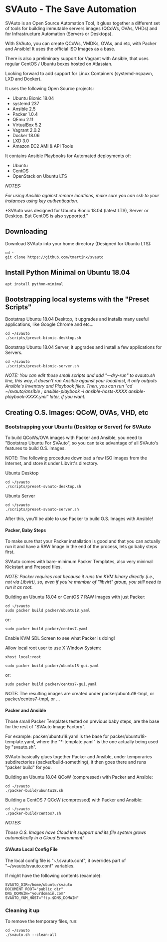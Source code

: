 
# SVAuto - The Save Automation

SVAuto is an Open Source Automation Tool, it glues together a different set of tools for building immutable servers images (QCoWs, OVAs, VHDs) and for Infrastructure Automation (Servers or Desktops).

With SVAuto, you can create QCoWs, VMDKs, OVAs, and etc, with Packer and Ansible! It uses the official ISO Images as a base.

There is also a preliminary support for Vagrant with Ansible, that uses regular CentOS / Ubuntu boxes hosted on Atlassian.

Looking forward to add support for Linux Containers (systemd-nspawn, LXD and Docker).

It uses the following Open Source projects:

* Ubuntu Bionic 18.04
* systemd 237
* Ansible 2.5
* Packer 1.0.4
* QEmu 2.11
* VirtualBox 5.2
* Vagrant 2.0.2
* Docker 18.06
* LXD 3.0
* Amazon EC2 AMI & API Tools

It contains Ansible Playbooks for Automated deployments of:

* Ubuntu
* CentOS
* OpenStack on Ubuntu LTS

*NOTES:*

*For using Ansible against remore locations, make sure you can ssh to your instances using key authentication.*

*SVAuto was designed for Ubuntu Bionic 18.04 (latest LTS), Server or Desktop. But CentOS is also sypported."

## Downloading

Download SVAuto into your home directory (Designed for Ubuntu LTS):

    cd ~
    git clone https://github.com/tmartinx/svauto

## Install Python Minimal on Ubuntu 18.04

    apt install python-minimal

## Bootstrapping local systems with the "Preset Scripts"

Bootstrap Ubuntu 18.04 Desktop, it upgrades and installs many useful applications, like Google Chrome and etc...

    cd ~/svauto
    ./scripts/preset-bionic-desktop.sh

Bootstrap Ubuntu 18.04 Server, it upgrades and install a few applications for Servers.

    cd ~/svauto
    ./scripts/preset-bionic-server.sh

*NOTE: You can edit those small scripts and add "--dry-run" to svauto.sh line, this way, it doesn't run Ansible against your localhost, it only outputs Ansible's Inventory and Playbook files. Then, you can run "cd ~/svauto/ansible ; ansible-playbook -i ansible-hosts-XXXX ansible-playbook-XXXX.yml" later, if you want.*

## Creating O.S. Images: QCoW, OVAs, VHD, etc 

### Bootstrapping your Ubuntu (Desktop or Server) for SVAuto

To build QCoWs/OVA images with Packer and Ansible, you need to "Bootstrap Ubuntu For SVAuto", so you can take advantage of all SVAuto's features to build O.S. images.

NOTE: The following procedure download a few ISO images from the Internet, and store it under Libvirt's directory.

Ubuntu Desktop

    cd ~/svauto
    ./scripts/preset-svauto-desktop.sh

Ubuntu Server

    cd ~/svauto
    ./scripts/preset-svauto-server.sh

After this, you'll be able to use Packer to build O.S. Images with Ansible!

#### Packer, Baby Steps

To make sure that your Packer installation is good and that you can actually run it and have a RAW Image in the end of the process, lets go baby steps first.

SVAuto comes with bare-minimum Packer Templates, also very minimal Kickstart and Preseed files.

*NOTE: Packer requires root because it runs the KVM binary directly (i.e., not via Libvirt), so, even if you're member of "libvirt" group, you still need to run it as root.*

Building an Ubuntu 18.04 or CentOS 7 RAW Images with just Packer:

    cd ~/svauto
    sudo packer build packer/ubuntu18.yaml

or:

    sudo packer build packer/centos7.yaml

Enable KVM SDL Screen to see what Packer is doing!

Allow local root user to use X Window System:

    xhost local:root

    sudo packer build packer/ubuntu18-gui.yaml

or:

    sudo packer build packer/centos7-gui.yaml

NOTE: The resulting images are created under packer/ubuntu18-tmpl, or packer/centos7-tmpl, or ...

#### Packer and Ansible

Those small Packer Templates tested on previous baby steps, are the base for the rest of "SVAuto Image Factory".

For example: packer/ubuntu18.yaml is the base for packer/ubuntu18-template.yaml, where the "*-template.yaml" is the one actually being used by "svauto.sh".

SVAuto basically glues together Packer and Ansible, under temporaries subdirectories (packer/build-something), it then goes there and runs "packer build" for you.

Building an Ubuntu 18.04 QCoW (compressed) with Packer and Ansible:

    cd ~/svauto
    ./packer-build/ubuntu18.sh

Building a CentOS 7 QCoW (compressed) with Packer and Ansible:

    cd ~/svauto
    ./packer-build/centos7.sh

*NOTES:*

*Those O.S. Images have Cloud Init support and its file system grows automatically in a Cloud Environment!*

#### SVAuto Local Config File

The local config file is "~/.svauto.conf", it overrides part of "~/svauto/svauto.conf" variables.

If might have the following contents (example):

    SVAUTO_DIR=/home/ubuntu/svauto
    DOCUMENT_ROOT="public_dir"
    DNS_DOMAIN="yourdomain.com"
    SVAUTO_YUM_HOST="ftp.$DNS_DOMAIN"

### Cleaning it up

To remove the temporary files, run:

    cd ~/svauto
    ./svauto.sh --clean-all
